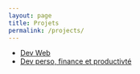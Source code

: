 ```yaml
---
layout: page
title: Projets
permalink: /projects/
---
```


- [Dev Web](https://github.com/charlesen#my-projects-)
- [Dev perso, finance et productivté](https://pepite.club)
